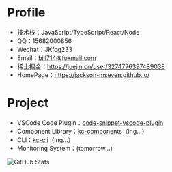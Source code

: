 # Profile
- 技术栈：JavaScript/TypeScript/React/Node
- QQ：15682000856
- Wechat：JKfog233
- Email：bill714@foxmail.com
- 稀土掘金：https://juejin.cn/user/3274776397489038
- HomePage：https://jackson-mseven.github.io/

# Project
- VSCode Code Plugin：[code-snippet-vscode-plugin](https://github.com/Jackson-Mseven/code-snippet-vscode-plugin)
- Component Library：[kc-components](https://github.com/Jackson-Mseven/kc-components)（ing...）
- CLI：[kc-cli](https://github.com/Jackson-Mseven/kc-cli)（ing...）
- Monitoring System：(tomorrow...)


![GitHub Stats](https://github-readme-stats.vercel.app/api?username=Jackson-Mseven&show_icons=true)
